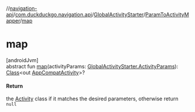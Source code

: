 //[navigation-api](../../../../index.md)/[com.duckduckgo.navigation.api](../../index.md)/[GlobalActivityStarter](../index.md)/[ParamToActivityMapper](index.md)/[map](map.md)

# map

[androidJvm]\
abstract fun [map](map.md)(activityParams: [GlobalActivityStarter.ActivityParams](../-activity-params/index.md)): [Class](https://developer.android.com/reference/kotlin/java/lang/Class.html)&lt;out [AppCompatActivity](https://developer.android.com/reference/kotlin/androidx/appcompat/app/AppCompatActivity.html)&gt;?

#### Return

the [Activity](https://developer.android.com/reference/kotlin/android/app/Activity.html) class if it matches the desired parameters, otherwise return `null`
